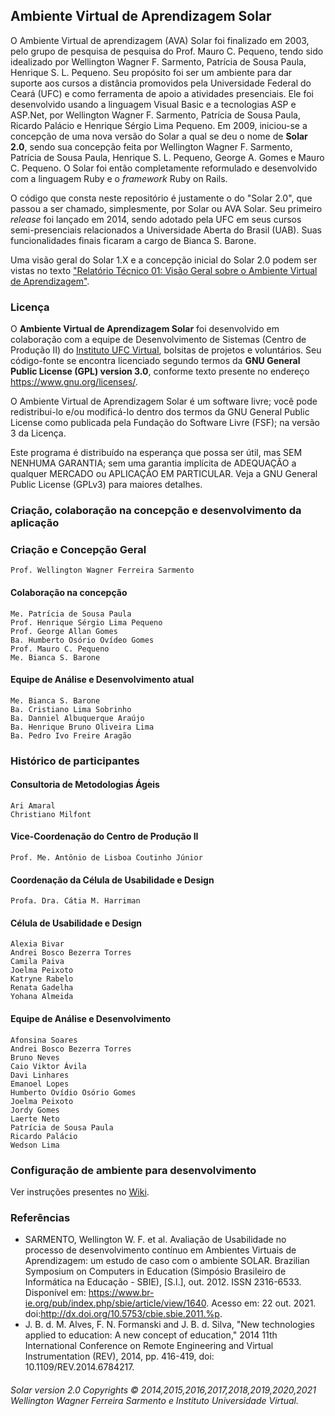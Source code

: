 ## Ambiente Virtual de Aprendizagem Solar

O Ambiente Virtual de aprendizagem (AVA) Solar foi finalizado em 2003, pelo grupo de pesquisa de pesquisa do Prof. Mauro C. Pequeno, tendo sido idealizado por Wellington Wagner F. Sarmento, Patrícia de Sousa Paula, Henrique S. L. Pequeno. Seu propósito foi ser um ambiente para dar suporte aos cursos a distância promovidos pela Universidade Federal do Ceará (UFC) e como ferramenta de apoio a atividades presenciais. Ele foi desenvolvido usando a linguagem Visual Basic e a tecnologias ASP e ASP.Net, por Wellington Wagner F. Sarmento, Patrícia de Sousa Paula, Ricardo Palácio e Henrique Sérgio Lima Pequeno. Em 2009, iniciou-se a concepção de uma nova versão do Solar a qual se deu o nome de **Solar 2.0**, sendo sua concepção feita por Wellington Wagner F. Sarmento, Patrícia de Sousa Paula, Henrique S. L. Pequeno, George A. Gomes e Mauro C. Pequeno. O Solar foi então completamente reformulado e desenvolvido com a linguagem Ruby e o _framework_ Ruby on Rails. 

O código que consta neste repositório é justamente o do "Solar 2.0", que passou a ser chamado, simplesmente, por Solar ou AVA Solar. Seu primeiro _release_ foi lançado em 2014, sendo adotado pela UFC em seus cursos semi-presenciais relacionados a Universidade Aberta do Brasil (UAB). Suas funcionalidades finais ficaram a cargo de Bianca S. Barone.

Uma visão geral do Solar 1.X e a concepção inicial do Solar 2.0 podem ser vistas no texto ["Relatório Técnico 01: Visão Geral sobre o Ambiente Virtual de Aprendizagem"](https://www.researchgate.net/publication/320537702_Relatorio_Tecnico_01_Visao_Geral_sobre_o_Ambiente_Virtual_de_Aprendizagem_SOLAR). 

### Licença

O **Ambiente Virtual de Aprendizagem Solar** foi desenvolvido em colaboração com a equipe de Desenvolvimento de Sistemas (Centro de Produção II) do [Instituto UFC Virtual](IUVI.md), bolsitas de projetos e voluntários. Seu código-fonte se encontra licenciado segundo termos da **GNU General Public License (GPL) version 3.0**, conforme texto presente no endereço https://www.gnu.org/licenses/.

O Ambiente Virtual de Aprendizagem Solar é um software livre; você pode redistribui-lo e/ou modificá-lo dentro dos termos da GNU General Public License como publicada pela Fundação do Software Livre (FSF); na versão 3 da Licença.

Este programa é distribuído na esperança que possa ser útil, mas SEM NENHUMA GARANTIA; sem uma garantia implícita de ADEQUAÇÃO a qualquer MERCADO ou APLICAÇÃO EM PARTICULAR. Veja a GNU General Public License (GPLv3) para maiores detalhes. 


### Criação, colaboração na concepção e desenvolvimento da aplicação

### Criação e Concepção Geral
```
Prof. Wellington Wagner Ferreira Sarmento
```

#### Colaboração na concepção
```
Me. Patrícia de Sousa Paula
Prof. Henrique Sérgio Lima Pequeno
Prof. George Allan Gomes
Ba. Humberto Osório Ovídeo Gomes
Prof. Mauro C. Pequeno
Me. Bianca S. Barone
```

#### Equipe de Análise e Desenvolvimento atual
```
Me. Bianca S. Barone
Ba. Cristiano Lima Sobrinho
Ba. Danniel Albuquerque Araújo
Ba. Henrique Bruno Oliveira Lima
Ba. Pedro Ivo Freire Aragão
```

### Histórico de participantes

#### Consultoria de Metodologias Ágeis
```
Ari Amaral
Christiano Milfont
```

#### Vice-Coordenação do Centro de Produção II
`Prof. Me. Antônio de Lisboa Coutinho Júnior`

#### Coordenação da Célula de Usabilidade e Design
`Profa. Dra. Cátia M. Harriman`

#### Célula de Usabilidade e Design
```
Alexia Bivar
Andrei Bosco Bezerra Torres
Camila Paiva
Joelma Peixoto
Katryne Rabelo
Renata Gadelha 
Yohana Almeida
```
#### Equipe de Análise e Desenvolvimento
```
Afonsina Soares
Andrei Bosco Bezerra Torres
Bruno Neves
Caio Viktor Ávila
Davi Linhares
Emanoel Lopes
Humberto Ovídio Osório Gomes
Joelma Peixoto
Jordy Gomes
Laerte Neto
Patrícia de Sousa Paula
Ricardo Palácio
Wedson Lima
```

### Configuração de ambiente para desenvolvimento
Ver instruções presentes no [Wiki](https://github.com/ufcvirtual/solar/wiki/Configura%C3%A7%C3%A3o-de-ambiente-para-desenvolvimento).

### Referências

* SARMENTO, Wellington W. F. et al. Avaliação de Usabilidade no processo de desenvolvimento contínuo em Ambientes Virtuais de Aprendizagem: um estudo de caso com o ambiente SOLAR. Brazilian Symposium on Computers in Education (Simpósio Brasileiro de Informática na Educação - SBIE), [S.l.], out. 2012. ISSN 2316-6533. Disponível em: <https://www.br-ie.org/pub/index.php/sbie/article/view/1640>. Acesso em: 22 out. 2021. doi:http://dx.doi.org/10.5753/cbie.sbie.2011.%p.
* J. B. d. M. Alves, F. N. Formanski and J. B. d. Silva, "New technologies applied to education: A new concept of education," 2014 11th International Conference on Remote Engineering and Virtual Instrumentation (REV), 2014, pp. 416-419, doi: 10.1109/REV.2014.6784217.


###### Solar version 2.0 Copyrights © 2014,2015,2016,2017,2018,2019,2020,2021 Wellington Wagner Ferreira Sarmento e Instituto Universidade Virtual.
